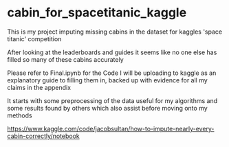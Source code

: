 # cabin_for_spacetitanic_kaggle

This is my project imputing missing cabins in the dataset for kaggles 'space titanic' competition

After looking at the leaderboards and guides it seems like no one else has filled so many of these cabins accurately

Please refer to Final.ipynb for the Code I will be uploading to kaggle as an explanatory guide to filling them in, backed up with evidence for all my claims in the appendix



It starts with some preprocessing of the data useful for my algorithms and some results found by others which also assist before moving onto my methods


https://www.kaggle.com/code/jacobsultan/how-to-impute-nearly-every-cabin-correctly/notebook
